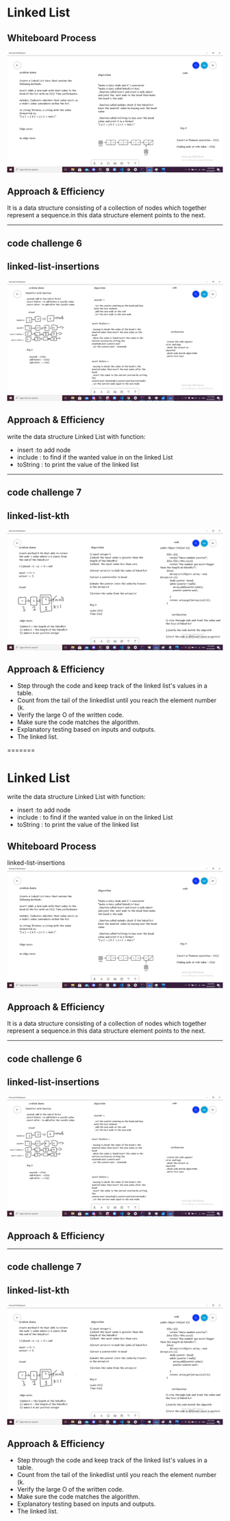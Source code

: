 
# Linked List



## Whiteboard Process

![whiteboard](./linkedList1.png)

## Approach & Efficiency

It is a data structure consisting of a collection of nodes which together represent a sequence.in this data structure element points to the next.
________________________________________________________
## code challenge 6
## linked-list-insertions


![whiteboard](./linkedList2.png)

## Approach & Efficiency
write the data structure Linked List with function:
* insert :to add node
* include : to find if the wanted value in on the linked List
* toString : to print the value of the linked list

--------------------------------------

## code challenge 7
## linked-list-kth

![whiteboard](./linkedlist33.png)

## Approach & Efficiency
* Step through the code and keep track of the linked list's values in a table.
* Count from the tail of the linkedlist until you reach the element number (k.
* Verify the large O of the written code.
* Make sure the code matches the algorithm.
* Explanatory testing based on inputs and outputs.
* The linked list.



=======
# Linked List

write the data structure Linked List with function:
* insert :to add node
* include : to find if the wanted value in on the linked List
* toString : to print the value of the linked list

## Whiteboard Process

 linked-list-insertions
![whiteboard](./linkedlist1.png)



## Approach & Efficiency

It is a data structure consisting of a collection of nodes which together represent a sequence.in this data structure element points to the next.
________________________________________________________
## code challenge 6
## linked-list-insertions

![whiteboard](./linkedList2.png)

## Approach & Efficiency

--------------------------------------

## code challenge 7
## linked-list-kth

![whiteboard](./linkedList33.png)

## Approach & Efficiency
* Step through the code and keep track of the linked list's values in a table.
* Count from the tail of the linkedlist until you reach the element number (k.
* Verify the large O of the written code.
* Make sure the code matches the algorithm.
* Explanatory testing based on inputs and outputs.
* The linked list.


